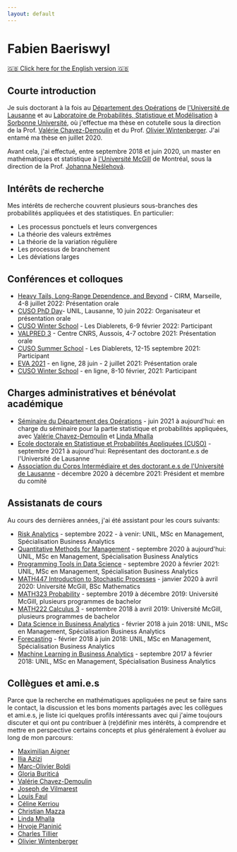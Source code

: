 ```yaml
---
layout: default
---
```


# Fabien Baeriswyl

[:uk: Click here for the English version :uk:](https://fabienbaeriswyl.github.io/en)

## Courte introduction 

Je suis doctorant à la fois au [Département des Opérations](https://www.unil.ch/do/fr/home.html) de [l'Université de Lausanne](https://www.unil.ch) et au [Laboratoire de Probabilités, Statistique et Modélisation](https://www.lpsm.paris) à [Sorbonne Université](https://www.sorbonne-universite.fr), où j'effectue ma thèse en cotutelle sous la direction de la Prof. [Valérie Chavez-Demoulin](https://hecnet.unil.ch/hec/recherche/fiche?pnom=vchavez&dyn_lang=fr) et du Prof. [Olivier Wintenberger](http://wintenberger.fr). J'ai entamé ma thèse en juillet 2020. 

Avant cela, j'ai effectué, entre septembre 2018 et juin 2020, un master en mathématiques et statistique à [l'Université McGill](https://www.mcgill.ca/mathstat/) de Montréal, sous la direction de la Prof. [Johanna Nešlehová](https://www.math.mcgill.ca/neslehova/). 

## Intérêts de recherche 

Mes intérêts de recherche couvrent plusieurs sous-branches des probabilités appliquées et des statistiques. En particulier: 

- Les processus ponctuels et leurs convergences 
- La théorie des valeurs extrêmes
- La théorie de la variation régulière 
- Les processus de branchement 
- Les déviations larges 

## Conférences et colloques 

- [Heavy Tails, Long-Range Dependence, and Beyond](https://conferences.cirm-math.fr/2633.html) - CIRM, Marseille, 4-8 juillet 2022: Présentation orale
- [CUSO PhD Day](https://statistique.cuso.ch/?id=2688&tx_displaycontroller[showUid]=6254)- UNIL, Lausanne, 10 juin 2022: Organisateur et présentation orale 
- [CUSO Winter School](https://statistique.cuso.ch/?id=2688&tx_displaycontroller[showUid]=6252) - Les Diablerets, 6-9 février 2022: Participant 
- [VALPRED 3](http://wintenberger.fr/VALPRED.html) - Centre CNRS, Aussois, 4-7 octobre 2021: Présentation orale 
- [CUSO Summer School](https://statistique.cuso.ch/?id=2688&tx_displaycontroller[showUid]=5459) - Les Diablerets, 12-15 septembre 2021: Participant 
- [EVA 2021](https://www.maths.ed.ac.uk/school-of-mathematics/eva-2021/program) - en ligne, 28 juin - 2 juillet 2021: Présentation orale 
- [CUSO Winter School](https://statistique.cuso.ch/?id=2688&tx_displaycontroller[showUid]=5460) - en ligne, 8-10 février, 2021: Participant 

## Charges administratives et bénévolat académique

- [Séminaire du Département des Opérations](https://www.unil.ch/do/fr/home.html) - juin 2021 à aujourd'hui: en charge du séminaire pour la partie statistique et probabilités appliquées, avec [Valérie Chavez-Demoulin](https://hecnet.unil.ch/hec/recherche/fiche?pnom=vchavez&dyn_lang=fr) et [Linda Mhalla](https://lindamhalla.netlify.app) 
- [Ecole doctorale en Statistique et Probabilités Appliquées (CUSO)](https://statistique.cuso.ch/accueil) - septembre 2021 à aujourd'hui: Représentant des doctorant.e.s de l'Université de Lausanne 
- [Association du Corps Intermédiaire et des doctorant.e.s de l'Université de Lausanne](https://wp.unil.ch/acidul/) - décembre 2020 à décembre 2021: Président et membre du comité

## Assistanats de cours 

Au cours des dernières années, j'ai été assistant pour les cours suivants: 

- [Risk Analytics](https://hecnet.unil.ch/hec/syllabus/descriptif/2549) - septembre 2022 - à venir: UNIL, MSc en Management, Spécialisation Business Analytics 
- [Quantitative Methods for Management](https://hecnet.unil.ch/hec/syllabus/descriptif/2220) - septembre 2020 à aujourd'hui: UNIL, MSc en Management, Spécialisation Business Analytics 
- [Programming Tools in Data Science](https://hecnet.unil.ch/hec/syllabus/descriptif/2363?dyn_lang=fr) - septembre 2020 à février 2021: UNIL, MSc en Management, Spécialisation Business Analytics 
- [MATH447 Introduction to Stochastic Processes](https://www.mcgill.ca/study/2021-2022/courses/math-447) - janvier 2020 à avril 2020: Université McGill, BSc Mathematics 
- [MATH323 Probability](https://www.mcgill.ca/study/2021-2022/courses/math-323) - septembre 2019 à décembre 2019: Université McGill, plusieurs programmes de bachelor
- [MATH222 Calculus 3](https://www.mcgill.ca/study/2021-2022/courses/math-222) - septembre 2018 à avril 2019: Université McGill, plusieurs programmes de bachelor
- [Data Science in Business Analytics](https://hecnet.unil.ch/hec/syllabus/descriptif/2284?dyn_lang=fr) - février 2018 à juin 2018: UNIL, MSc en Management, Spécialisation Business Analytics 
- [Forecasting](https://hecnet.unil.ch/hec/syllabus/descriptif/2362) - février 2018 à juin 2018: UNIL, MSc en Management, Spécialisation Business Analytics 
- [Machine Learning in Business Analytics](https://hecnet.unil.ch/hec/syllabus/descriptif/2600?dyn_lang=fr) - septembre 2017 à février 2018: UNIL, MSc en Management, Spécialisation Business Analytics 


## Collègues et ami.e.s 

Parce que la recherche en mathématiques appliquées ne peut se faire sans le contact, la discussion et les bons moments partagés avec les collègues et ami.e.s, je liste ici quelques profils intéressants avec qui j'aime toujours discuter et qui ont pu contribuer à (re)définir mes intérêts, à comprendre et mettre en perspective certains concepts et plus généralement à évoluer au long de mon parcours: 

- [Maximilian Aigner](http://aignerstat.ch)
- [Ilia Azizi](https://iliaazizi.netlify.app) 
- [Marc-Olivier Boldi](https://applicationspub.unil.ch/interpub/noauth/php/Un/UnPers.php?PerNum=1073453&LanCode=37&menu=coord)
- [Gloria Buriticá](https://gburitica.github.io)
- [Valérie Chavez-Demoulin](https://hecnet.unil.ch/hec/recherche/fiche?pnom=vchavez&dyn_lang=fr)
- [Joseph de Vilmarest](https://josephdevilmarest.github.io)
- [Louis Faul](https://www.unifr.ch/math/fr/department/staff/list/people/346786/46dd1)
- [Céline Kerriou](https://sites.google.com/view/ckerriou/)
- [Christian Mazza](https://www.sib.swiss/christian-mazza-group) 
- [Linda Mhalla](https://lindamhalla.netlify.app)
- [Hrvoje Planinić](https://www.pmf.unizg.hr/math/en/hrvoje.planinic)
- [Charles Tillier](http://tillier.perso.math.cnrs.fr)
- [Olivier Wintenberger](http://wintenberger.fr)
